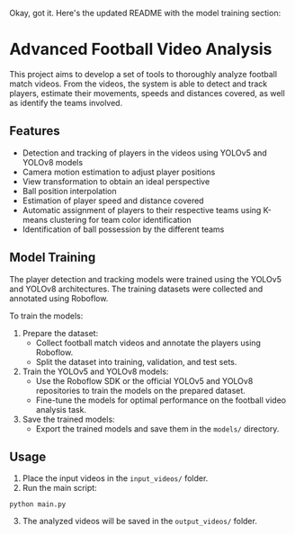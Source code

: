 Okay, got it. Here's the updated README with the model training section:

# Advanced Football Video Analysis

This project aims to develop a set of tools to thoroughly analyze football match videos. From the videos, the system is able to detect and track players, estimate their movements, speeds and distances covered, as well as identify the teams involved.

## Features

- Detection and tracking of players in the videos using YOLOv5 and YOLOv8 models
- Camera motion estimation to adjust player positions
- View transformation to obtain an ideal perspective
- Ball position interpolation
- Estimation of player speed and distance covered
- Automatic assignment of players to their respective teams using K-means clustering for team color identification
- Identification of ball possession by the different teams

## Model Training

The player detection and tracking models were trained using the YOLOv5 and YOLOv8 architectures. The training datasets were collected and annotated using Roboflow.

To train the models:

1. Prepare the dataset:
   - Collect football match videos and annotate the players using Roboflow.
   - Split the dataset into training, validation, and test sets.
2. Train the YOLOv5 and YOLOv8 models:
   - Use the Roboflow SDK or the official YOLOv5 and YOLOv8 repositories to train the models on the prepared dataset.
   - Fine-tune the models for optimal performance on the football video analysis task.
3. Save the trained models:
   - Export the trained models and save them in the `models/` directory.


## Usage

1. Place the input videos in the `input_videos/` folder.
2. Run the main script:
```
python main.py
```
3. The analyzed videos will be saved in the `output_videos/` folder.
